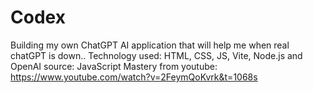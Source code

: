 # Codex
Building my own ChatGPT AI application that will help me when real chatGPT is down..
Technology used:
HTML, CSS, JS, Vite, Node.js and OpenAI
source: JavaScript Mastery from youtube: https://www.youtube.com/watch?v=2FeymQoKvrk&t=1068s
